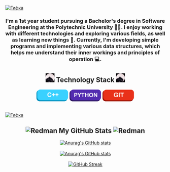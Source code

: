 
<a href="javascript:void(0)"> ![Гифка](header.gif) </a>
<h3 align="center">

I'm a 1st year student pursuing a Bachelor's degree in Software Engineering at the Polytechnic University 👨‍🎓. I enjoy working with different technologies and exploring various fields, as well as learning new things 👾. Currently, I'm developing simple programs and implementing various data structures, which helps me understand their inner workings and principles of operation 💻.

</h3>

<div align="center">
    <h2><img src="./img/pedro.gif" alt="Pedro" width="28"> Technology Stack <img src="./img/pedro.gif" alt="Pedro" width="28"> </h2> 
    <img src="./img/maket1.png" alt="C++" width="100">
    <img src="./img/maket2.png" alt="Python" width="100">
    <img src="./img/maket3.png" alt="Git" width="100">
</div>

<a href="javascript:void(0)"> <br> ![Гифка](gif/g3.gif) </a>

<div align="center">
    <h2><img src="./img/redMan.gif" alt="Redman" width="32"> My GitHub Stats <img src="./img/redMan.gif" alt="Redman" width="32"></h2>
</div>

<div align="center">
  <a href="https://github.com/DrakoshaDrak/github-readme-stats">
    <picture>
      <source media="(prefers-color-scheme: dark)" srcset="https://github-readme-stats.vercel.app/api?username=DrakoshaDrakd&show=reviews&show_icons=true&theme=midnight-purple&include_all_commits=true&bg_color=00000000#gh-dark-mode-only">
      <source media="(prefers-color-scheme: light)" srcset="https://github-readme-stats.vercel.app/api?username=DrakshaDrak&show=reviews&show_icons=true&include_all_commits=true&theme=graywhite&bg_color=00000000#gh-light-mode-only">
      <img src="https://github-readme-stats.vercel.app/api?username=DrakoshaDrak&show=reviews&show_icons=true&theme=default&include_all_commits=true" alt="Anurag's GitHub stats">
    </picture>
  </a>
</div>
&nbsp; &nbsp;
<div align="center">
  <a href="https://github.com/DrakoshaDrak/github-readme-stats">
    <picture>
      <source media="(prefers-color-scheme: dark)" srcset="https://github-readme-stats.vercel.app/api/top-langs/?username=DrakoshaDrak&layout=donut&theme=midnight-purple&bg_color=00000000#gh-dark-mode-only">
      <source media="(prefers-color-scheme: light)" srcset="https://github-readme-stats.vercel.app/api/top-langs/?username=DrakoshaDrak&layout=donut&theme=graywhite&bg_color=00000000#gh-light-mode-only">
      <img src="https://github-readme-stats.vercel.app/api?username=DrakoshaDrak&show=reviews&show_icons=true&theme=default" alt="Anurag's GitHub stats">
    </picture>
  </a>
</div>
&nbsp; &nbsp;
<div align="center">
  <a href="https://git.io/streak-stats">
    <picture>
      <source media="(prefers-color-scheme: dark)" srcset="https://streak-stats.demolab.com?user=DrakoshaDrak&theme=midnight-purple&background=00000000&hide_border=00000000">
      <source media="(prefers-color-scheme: light)" srcset="https://streak-stats.demolab.com?user=DrakoshaDrak&theme=graywhite&background=00000000&hide_border=00000000">
      <img src="https://streak-stats.demolab.com/?username=DrakoshaDrak&theme=default" alt="GitHub Streak">
    </picture>
  </a>
</div>

